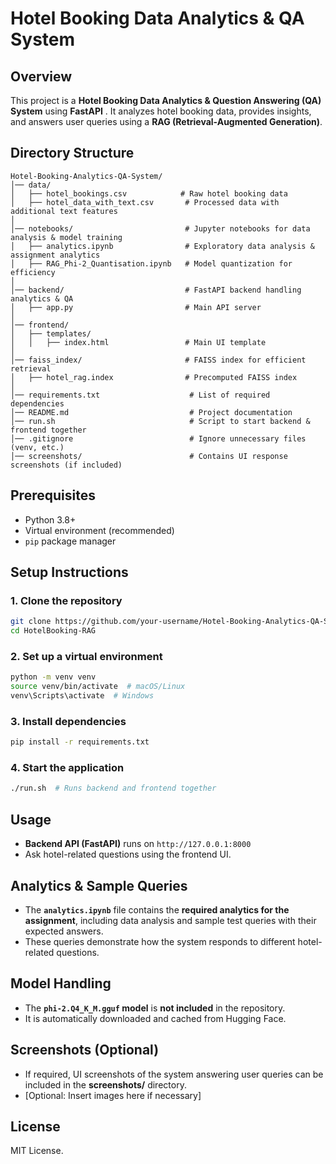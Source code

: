 # Hotel Booking Data Analytics & QA System

## Overview
This project is a **Hotel Booking Data Analytics & Question Answering (QA) System** using **FastAPI** . It analyzes hotel booking data, provides insights, and answers user queries using a **RAG (Retrieval-Augmented Generation)**.

## Directory Structure
```
Hotel-Booking-Analytics-QA-System/
│── data/                    
│   ├── hotel_bookings.csv            # Raw hotel booking data
│   ├── hotel_data_with_text.csv       # Processed data with additional text features
│
│── notebooks/                         # Jupyter notebooks for data analysis & model training
│   ├── analytics.ipynb                # Exploratory data analysis & assignment analytics
│   ├── RAG_Phi-2_Quantisation.ipynb   # Model quantization for efficiency
│
│── backend/                           # FastAPI backend handling analytics & QA
│   ├── app.py                         # Main API server
│
│── frontend/                           
│   ├── templates/                     
│   │   ├── index.html                 # Main UI template
│
│── faiss_index/                       # FAISS index for efficient retrieval
│   ├── hotel_rag.index                # Precomputed FAISS index
│
│── requirements.txt                    # List of required dependencies
│── README.md                           # Project documentation
│── run.sh                              # Script to start backend & frontend together
│── .gitignore                          # Ignore unnecessary files (venv, etc.)
│── screenshots/                        # Contains UI response screenshots (if included)
```

## Prerequisites
- Python 3.8+
- Virtual environment (recommended)
- `pip` package manager

## Setup Instructions
### 1. Clone the repository
```bash
git clone https://github.com/your-username/Hotel-Booking-Analytics-QA-System.git 
cd HotelBooking-RAG
```

### 2. Set up a virtual environment
```bash
python -m venv venv
source venv/bin/activate  # macOS/Linux
venv\Scripts\activate  # Windows
```

### 3. Install dependencies
```bash
pip install -r requirements.txt
```

### 4. Start the application
```bash
./run.sh  # Runs backend and frontend together
```

## Usage
- **Backend API (FastAPI)** runs on `http://127.0.0.1:8000`
- Ask hotel-related questions using the frontend UI.

## Analytics & Sample Queries
- The **`analytics.ipynb`** file contains the **required analytics for the assignment**, including data analysis and sample test queries with their expected answers.
- These queries demonstrate how the system responds to different hotel-related questions.

## Model Handling
- The **`phi-2.Q4_K_M.gguf` model** is **not included** in the repository.
- It is automatically downloaded and cached from Hugging Face.

## Screenshots (Optional)
- If required, UI screenshots of the system answering user queries can be included in the **screenshots/** directory.
- [Optional: Insert images here if necessary]

## License
MIT License.

